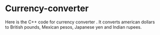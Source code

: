 # Currency-converter


Here is the C++ code for currency converter . It converts american dollars to British pounds, Mexican pesos, Japanese yen and Indian rupees. 
